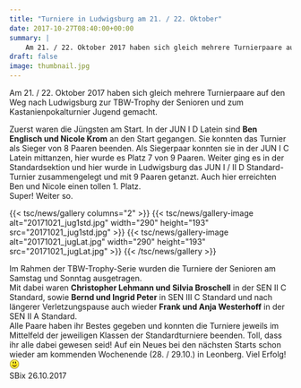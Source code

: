 ```yaml
---
title: "Turniere in Ludwigsburg am 21. / 22. Oktober"
date: 2017-10-27T08:40:00+00:00
summary: |
    Am 21. / 22. Oktober 2017 haben sich gleich mehrere Turnierpaare auf den Weg nach Ludwigsburg zur TBW-Trophy der Senioren und zum Kastanienpokalturnier Jugend gemacht.
draft: false
image: thumbnail.jpg
---
```


Am 21. / 22. Oktober 2017 haben sich gleich mehrere Turnierpaare auf den Weg nach Ludwigsburg zur TBW-Trophy der Senioren und zum Kastanienpokalturnier Jugend gemacht.

Zuerst waren die Jüngsten am Start. In der JUN I D Latein sind **Ben Englisch und Nicole Krom** an den Start gegangen. Sie konnten das Turnier als Sieger von 8 Paaren beenden. Als Siegerpaar konnten sie in der JUN I C Latein mittanzen, hier wurde es Platz 7 von 9 Paaren. Weiter ging es in der Standardsektion und hier wurde in Ludwigsburg das JUN I / II D Standard-Turnier zusammengelegt und mit 9 Paaren getanzt. Auch hier erreichten Ben und Nicole einen tollen 1. Platz.  
Super! Weiter so.

{{< tsc/news/gallery columns="2" >}}
  {{< tsc/news/gallery-image alt="20171021_jug1std.jpg" width="290" height="193" src="20171021_jug1std.jpg" >}}
  {{< tsc/news/gallery-image alt="20171021_jugLat.jpg" width="290" height="193" src="20171021_jugLat.jpg" >}}
{{< /tsc/news/gallery >}}

Im Rahmen der TBW-Trophy-Serie wurden die Turniere der Senioren am Samstag und Sonntag ausgetragen.  
Mit dabei waren **Christopher Lehmann und Silvia Broschell** in der SEN II C Standard, sowie **Bernd und Ingrid Peter** in SEN III C Standard und nach längerer Verletzungspause auch wieder **Frank und Anja Westerhoff** in der SEN II A Standard.  
Alle Paare haben ihr Bestes gegeben und konnten die Turniere jeweils im Mittelfeld der jeweiligen Klassen der Standardturniere beenden. Toll, dass ihr alle dabei gewesen seid! Auf ein Neues bei den nächsten Starts schon wieder am kommenden Wochenende (28. / 29.10.) in Leonberg. Viel Erfolg!  
![smile](smiley-smile.gif)  
SBix 26.10.2017


